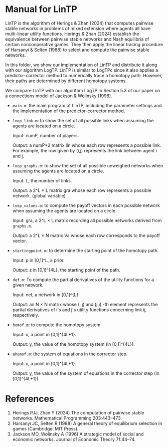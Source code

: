 # Manual for LinTP
LinTP is the algorithm of Herings & Zhan (2024) that computes pairwise stable networks in problems of mixed extension where agents all have multi-linear utility functions. 
Herings & Zhan (2024) establish the equivalence between pairwise stable networks and Nash equilibria of certain noncooperative games. They then apply the linear tracing procedure
of Harsanyi & Selten (1988) to select and compute the pairwise stable networks.

In this folder, we show our implementation of LinTP and distribute it along with our algorithm LogTP.
LinTP is similar to LogTPc since it also applies a predictor-corrector method to numerically trace a homotopy path. However, their paths are determined by different homotopy systems. 

We compare LinTP with our algorithm LogTP in Section 5.3 of our paper on a connections model of Jackson & Wolinsky (1996).

- `main.m`: the main program of LinTP, including the parameter settings and the
  implementation of the predictor-corrector method.

- `loop_link.m`: to show the set of all possible links when assuming the agents are located on a circle.
  
	 Input: numP, number of players.
  
	 Output: a numP*2 matrix lin whose each row represents a possible link. For example, the row given by (i,j) represents the link between agent i and j. 

- `loop_graphs.m`:  to show the set of all possible unweighed networks when assuming the agents are located on a circle.
  
  Input: L, the number of links.
  
  Output: a 2^L × L matrix gra whose each row represents a possible network. (global variable)
  
- `loop_values.m`: to compute the payoff vectors in each possible network when assuming the agents are located on a circle.
  
  Input: gra, a 2^L × L matrix recording all possible networks derived from `graphs.m`.
  
  Output: a 2^L × N matrix Va whose each row corresponds to the payoff vector.

- `startingpoint.m`: to determine the starting point of the homotopy path.
  
	Input: p in [0,1]^L, a prior.

	Output: z in [0,1]^{4L}, the starting point of the path.
  
- `def.m`: To compute the partial derivatives of the utility functions for a given network.
  
   Input: net, a network in [0,1]^{L}.
  
   Output: an N × N matrix whose (i,j) and (j,i) -th element represents the partial derivatives of i's and j's utility functions concerning link ij, respectively.


- `homof.m`: to compute the homotopy system.
  
   Input: x, a point in [0,1]^{4L+1}.
  
   Output: y, the value of the homotopy system (in [0,1]^{4L}).

- `ahomof.m`: the system of equations in the corrector step.
  
   Input: x, a point in [0,1]^{4L+1}.

   Output: y, the value of the system of equations in the corrector step (in [0,1]^{4L+1}).

# References
1. Herings PJJ, Zhan Y (2024) The computation of pairwise stable networks. Mathematical Programming 203:443–473.
2. Harsanyi JC, Selten R (1988) A general theory of equilibrium selection in games (Cambridge: MIT Press).
3. Jackson MO, Wolinsky A (1996) A strategic model of social and economic networks. Journal of Economic Theory 71:44–74.
